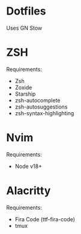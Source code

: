 # Dotfiles
Uses GN Stow

# ZSH
Requirements:
- Zsh
- Zoxide
- Starship
- zsh-autocomplete
- zsh-autosuggestions
- zsh-syntax-highlighting

# Nvim
Requirements:
- Node v18+

# Alacritty
Requirements:
- Fira Code (ttf-fira-code)
- tmux
